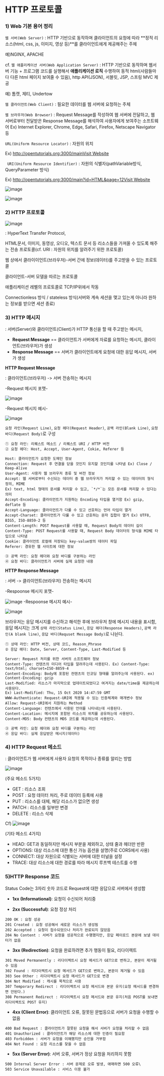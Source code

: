 # HTTP 프로토콜

### 1)  Web 기본 용어 정리

`웹 서버(Web Server)` : HTTP 기반으로 동작하며 클라이언트의 요청에 따라 **정적 리소스(html, css, js, 이미지, 영상 등)**를 클라이언트에게 제공해주는 주체

예)NGINX, APACHE

cf. `웹 애플리케이션 서버(Web Application Server)` : HTTP 기반으로 동작하며 웹서버 기능 + 프로그램 코드를 실행해서 **애플리케이션 로직** 수행하여 동적 html(사람들마다 다른 html 페이지 보여줄 수 있음), http API(JSON), 서블릿, JSP, 스프링 MVC 제공

예) 톰캣, 제티, Undertow

`웹 클라이언트(Web Client)` : 필요한 데이터를 웹 서버에 요청하는 주체

`웹 브라우저(Web Browser)` : Request Message를 작성하여 웹 서버에 전달하고, 웹 서버로부터 전달받은 Response Message를 해석하여 사용자에게 보여주는 소프트웨어 Ex) Internet Explorer, Chrome, Edge, Safari, Firefox, Netscape Navigator 등

`URL(Uniform Resource Locator)` :  자원의 위치

Ex) [http://opentutorials.org:3000/mainVisit Website](http://opentutorials.org:3000/main) 

 ` URI(Uniform Resource Identifier)` : 자원의 식별자(pathVariable방식, QueryParameter 방식)

Ex) [http://opentutorials.org:3000/main?id=HTML&page=12Visit Website](http://opentutorials.org:3000/main?id=HTML&page=12)



![image](https://user-images.githubusercontent.com/69749222/189536720-4cfdf7d3-59af-4924-97e2-d2783cfbd0df.png)

![image](https://user-images.githubusercontent.com/69749222/189536738-1d44caea-e04f-49db-83b9-9d3634b450c2.png)


### 2) HTTP 프로토콜

![image](https://user-images.githubusercontent.com/69749222/189536689-2927e72d-3c8d-416c-9935-c4f38f8a7e36.png)

: HyperText Transfer Protocol, 

HTML문서, 이미지, 동영상, 오디오, 텍스트 문서 등 리소스들을 가져올 수 있도록 해주는 전송 프로토콜(cf. URI : 자원의 위치를 알려주기 위한 프로토콜) 

웹 상에서 클라이이언트(브라우저)-서버 간에 정보(데이터)를 주고받을 수 있는 프로토콜

클라이언트-서버 모델을 따르는 프로토콜

애플리케이션 레벨의 프로토콜로 TCP/IP위에서 작동

Connectionless 방식 / stateless 방식(서버와 계속 세션을 맺고 있는게 아니라 원하는 정보를 받으면 세션 종료)



### 3) HTTP 메시지

: 서버(Server)와 클라이언트(Client)가 HTTP 통신을 할 때 주고받는 메시지,

- **Request Message** == 클라이언트가 서버에게 자료를 요청하는 메시지, 클라이언트(브라우저)가 생성
- **Response Message** == 서버가 클라이언트에게 요청에 대한 응답 메시지, 서버가 생성



**HTTP Request Message**

: 클라이언트(브라우저) -> 서버 전송하는 메시지

-Request 메시지 포맷-

![image](https://user-images.githubusercontent.com/69749222/189536773-1b21df22-39c2-4e54-9c61-7d6eda88174b.png)

-Request 메시지 예시-

![image](https://user-images.githubusercontent.com/69749222/189536796-f2e5d401-d0e5-4587-9e23-28bec46b4fa9.png)

`요청 라인(Request Line)`, `요청 헤더(Request Header)`, `공백 라인(Blank Line)`, `요청 바디(Request Body)`로 구성

```
① 요청 라인: 리퀘스트 메소드 / 리퀘스트 URI / HTTP 버전
② 요청 헤더: Host, Accept, User-Agent, Cokie, Referer 등

Host: 클라이언트가 요청한 도메인 정보
Connection: Request 후 연결을 닫을 것인지 유지할 것인지를 나타냄 Ex) Close / Keep-Alive
User-Agent: 사용자 웹 브라우저 종류 및 버전 정보
Accept: 웹 서버로부터 수신되는 데이터 중 웹 브라우저가 처리할 수 있는 데이터의 형식 정의, MIME  
Ex) text, html 형태의 문서를 처리할 수 있고, `*/*`는 모든 문서를 처리할 수 있다는 의미
Accept-Encoding: 클라이언트가 지원하는 Encoding 타입을 열거함 Ex) gzip, deflate 등
Accept-Language: 클라이언트가 다룰 수 있고 선호하는 언어 타입이 열거
Accept-Charset: 클라이언트가 다룰 수 있고 선호하는 문자 집합이 열거 Ex) UTF8, BIG5, ISO-8859-2 등
Content-Length: POST Request를 사용할 때, Request Body의 데이터 길이
Content-Type: POST Request를 사용할 때, Request Body 데이터의 형식을 MIME 타입으로 나타냄
Cookie: 클라이언트 로컬에 저장되는 key-value쌍의 데이터 파일
Referer: 경유한 웹 사이트에 대한 정보

③ 공백 라인: 요청 헤더와 요청 바디를 구분하는 라인
④ 요청 바디: 클라이언트가 서버에 실제 요청한 내용
```

**HTTP Response Message**

: 서버 -> 클라이언트(브라우저) 전송하는 메시지

-Respoonse 메시지 포맷-

![image](https://user-images.githubusercontent.com/69749222/189536816-a9cf11cf-3b06-41b0-aa58-bfc05e872ab5.png)
-Respoonse 메시지 예시-

![image](https://user-images.githubusercontent.com/69749222/189536879-df323249-d090-4170-9e17-e980072479b1.png)

브라우저는 응답 메시지를 수신하고 해석한 후에 브라우저 창에 메시지 내용을 표시함,
응답 메시지는 크게 `상태 라인(Status Line)`, `응답 헤더(Response Headers)`, `공백 라인(A blank line)`, `응답 바디(Requset Message Body)`로 나뉜다.

```
① 상태 라인: HTTP 버전, 상태 코드, Reason_Phrase
② 응답 헤더: Date, Server, Content-Type, Last-Modified 등

Server: Request 처리를 위한 서버의 소프트웨어 정보
Content-Type: 컨텐츠의 미디어 타입을 알려주는데 사용된다. Ex) Content-Type: text/html; charset=ISO-8859-4
Content-Encoding: Body에 포함된 컨텐츠의 인코딩 형태를 알려주는데 사용된다. ex) Content-Encoding: gzip
Last-Modified: 리소스가 마지막으로 업데이트되었다고 여겨지는 date/time을 제공하는데 사용된다. 
Ex) Last-Modified: Thu, 15 Oct 2020 14:47:59 GMT
WWW-Authenticate: Request-URI에 적용될 수 있는 인증체계와 매개변수 정보
Allow: Request-URI에서 지원하는 Method
Content-Language: 컨텐츠에서 사용된 언어를 나타내는데 사용된다.
Content-Location: 메시지에 포함된 리소스의 위치를 공유하는데 사용된다.
Content-MD5: Body 컨텐츠의 MD5 코드를 제공하는데 사용된다.

③ 공백 라인: 요청 헤더와 요청 바디를 구분하는 라인
④ 응답 바디: 실제 응답받은 메시지(데이터)
```



### 4) HTTP Request 메소드

 : 클라이언트가 웹 서버에게 사용자 요청의 목적이나 종류를 알리는 방법

![image](https://user-images.githubusercontent.com/69749222/189536894-7921fcff-15cd-44bd-a7c8-2d4b8cfbac06.png)

(주요 메소드 5가지)

- GET : 리소스 조회
- POST : 요청 데이터 처리, 주로 데이터 등록에 사용
- PUT : 리소스를 대체, 해당 리소스가 없으면 생성
- PATCH : 리소스를 일부만 변경
- DELETE : 리소스 삭제

Cf)
![image](https://user-images.githubusercontent.com/69749222/189537238-094c12ba-e4d4-49de-9e45-9b47e661b52e.png)


(기타 메소드 4가지)

- HEAD: GET과 동일하지만 메시지 부분을 제외하고, 상태 줄과 헤더만 반환
- OPTIONS: 대상 리소스에 대한 통신 가능 옵션을 설명(주로 CORS에서 사용)
- CONNECT: 대상 자원으로 식별되는 서버에 대한 터널을 설정
- TRACE: 대상 리소스에 대한 경로를 따라 메시지 루프백 테스트를 수행



### 5)HTTP Response 코드

Status Code는 3자리 숫자 코드로 Request에 대한 응답으로 서버에서 생성함

- **1xx (Informational)**: 요청이 수신되어 처리중

- **2xx (Successful)**: 요청 정상 처리

```
200 OK : 요청 성공
201 Created : 요청 성공해서 새로운 리소스가 생성됨
202 Accepted : 요청이 접수되었으나 처리가 완료되지 않았음
204 No Content : 서버가 요청을 성공적으로 수행했지만, 응답 페이로드 본문에 보낼 데이터가 없음
```

- **3xx (Redirection)**: 요청을 완료하려면 추가 행동이 필요, 리다이렉트

```
301 Moved Permanently : 리다이렉트시 요청 메서드가 GET으로 변하고, 본문이 제거될 수 있음
302 Found : 리다이렉트시 요청 메서드가 GET으로 변하고, 본문이 제거될 수 있음
303 See Other : 리다이렉트시 요청 메서드가 GET으로 변경
304 Not Modified : 캐시를 목적으로 사용
307 Temporary Redirect : 리다이렉트시 요청 메서드와 본문 유지(요청 메서드를 변경하면 안된다.)
308 Permanent Redirect : 리다이렉트시 요청 메서드와 본문 유지(처음 POST를 보내면 리다이렉트도 POST 유지)
```

- **4xx (Client Error)**: 클라이언트 오류, 잘못된 문법등으로 서버가 요청을 수행할 수 없음

```
400 Bad Request : 클라이언트가 잘못된 요청을 해서 서버가 요청을 처리할 수 없음
401 Unauthorized : 클라이언트가 해당 리소스에 대한 인증이 필요함
403 Forbidden : 서버가 요청을 이해했지만 승인을 거부함
404 Not Found : 요청 리소스를 찾을 수 없음
```

- **5xx (Server Error)**: 서버 오류, 서버가 정상 요청을 처리하지 못함

```
500 Internal Server Error : 서버 문제로 오류 발생, 애매하면 500 오류\
503 Service Unavailable : 서비스 이용 불가
```
